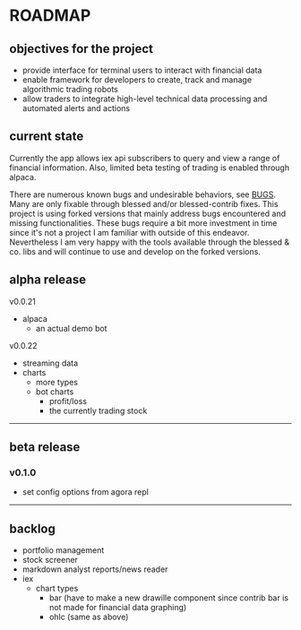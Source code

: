 # ROADMAP

## objectives for the project

- provide interface for terminal users to interact with financial data
- enable framework for developers to create, track and manage
    algorithmic trading robots
- allow traders to integrate high-level technical data processing and
    automated alerts and actions

## current state

Currently the app allows iex api subscribers to query and view a range of
financial information. Also, limited beta testing of trading is enabled
through alpaca.

There are numerous known bugs and undesirable behaviors, see
[BUGS](.github/ISSUE_TEMPLATES/bug_reports.md). Many are only fixable through
blessed and/or blessed-contrib fixes. This project is using forked versions
that mainly address bugs encountered and missing functionalities. These bugs
require a bit more investment in time since it's not a project I am familiar
with outside of this endeavor. Nevertheless I am very happy with the tools
available through the blessed & co. libs and will continue to use and develop
on the forked versions.

## alpha release

v0.0.21
- alpaca
  - an actual demo bot

v0.0.22
- streaming data
- charts
  - more types
  - bot charts
    - profit/loss
    - the currently trading stock

---

## beta release

### v0.1.0
- set config options from agora repl

---

## backlog

- portfolio management
- stock screener
- markdown analyst reports/news reader
- iex
  - chart types
    - bar (have to make a new drawille component since contrib bar is not made
        for financial data graphing)
    - ohlc (same as above)
